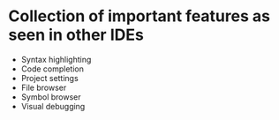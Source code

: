 # Collection of important features as seen in other IDEs

* Syntax highlighting
* Code completion
* Project settings
* File browser
* Symbol browser
* Visual debugging
